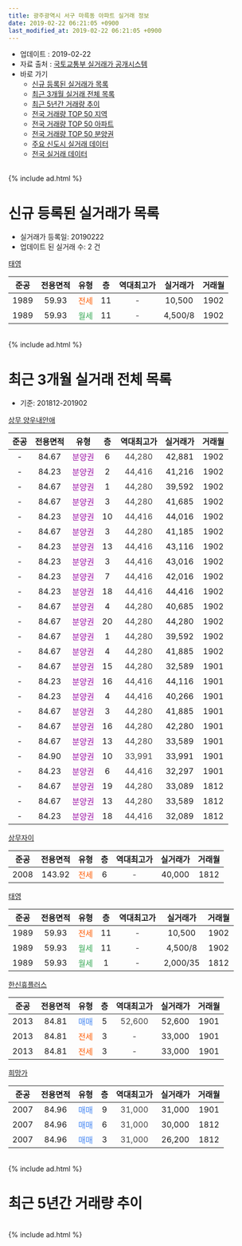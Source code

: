 ```yaml
---
title: 광주광역시 서구 마륵동 아파트 실거래 정보
date: 2019-02-22 06:21:05 +0900
last_modified_at: 2019-02-22 06:21:05 +0900
---
```


* 업데이트 : 2019-02-22
* 자료 출처 : [국토교통부 실거래가 공개시스템](http://rt.molit.go.kr)
* 바로 가기
    * [신규 등록된 실거래가 목록](#신규-등록된-실거래가-목록)
    * [최근 3개월 실거래 전체 목록](#최근-3개월-실거래-전체-목록)
    * [최근 5년간 거래량 추이](#최근-5년간-거래량-추이)
    * [전국 거래량 TOP 50 지역](https://inasie.github.io/apt-trade-info/최근-3개월-전국에서-가장-거래가-많이-발생한-지역)
    * [전국 거래량 TOP 50 아파트](https://inasie.github.io/apt-trade-info/최근-3개월-전국에서-가장-거래가-많이-발생한-아파트)
    * [전국 거래량 TOP 50 분양권](https://inasie.github.io/apt-trade-info/최근-3개월-전국에서-가장-거래가-많이-발생한-분양권)
    * [주요 신도시 실거래 데이터](https://inasie.github.io/apt-trade-info/주요-신도시)
    * [전국 실거래 데이터](https://inasie.github.io/apt-trade-info/전국)
<br>
{% include ad.html %}
<br>

# 신규 등록된 실거래가 목록
* 실거래가 등록일: 20190222
* 업데이트 된 실거래 수: 2 건


[태영](https://search.naver.com/search.naver?query=%EA%B4%91%EC%A3%BC%EA%B4%91%EC%97%AD%EC%8B%9C+%EC%84%9C%EA%B5%AC+%EB%A7%88%EB%A5%B5%EB%8F%99+%ED%83%9C%EC%98%81)

|준공|전용면적|유형|층|역대최고가|실거래가|거래월|
|:---:|:---:|:---:|:---:|:---:|:---:|:---:|
|1989|59.93|<span style="color:#ff5a00">전세</span>|11|<span style="color:#444444">-</span>|10,500|1902|
|1989|59.93|<span style="color:#34a853">월세</span>|11|<span style="color:#444444">-</span>|4,500/8|1902|


<br>
{% include ad.html %}
<br>

# 최근 3개월 실거래 전체 목록
* 기준: 201812-201902


[상무 양우내안애](https://search.naver.com/search.naver?query=%EA%B4%91%EC%A3%BC%EA%B4%91%EC%97%AD%EC%8B%9C+%EC%84%9C%EA%B5%AC+%EB%A7%88%EB%A5%B5%EB%8F%99+%EC%83%81%EB%AC%B4+%EC%96%91%EC%9A%B0%EB%82%B4%EC%95%88%EC%95%A0)

|준공|전용면적|유형|층|역대최고가|실거래가|거래월|
|:---:|:---:|:---:|:---:|:---:|:---:|:---:|
|-|84.67|<span style="color:#9C11A5">분양권</span>|6|<span style="color:#444444">44,280</span>|42,881|1902|
|-|84.23|<span style="color:#9C11A5">분양권</span>|2|<span style="color:#444444">44,416</span>|41,216|1902|
|-|84.67|<span style="color:#9C11A5">분양권</span>|1|<span style="color:#444444">44,280</span>|39,592|1902|
|-|84.67|<span style="color:#9C11A5">분양권</span>|3|<span style="color:#444444">44,280</span>|41,685|1902|
|-|84.23|<span style="color:#9C11A5">분양권</span>|10|<span style="color:#444444">44,416</span>|44,016|1902|
|-|84.67|<span style="color:#9C11A5">분양권</span>|3|<span style="color:#444444">44,280</span>|41,185|1902|
|-|84.23|<span style="color:#9C11A5">분양권</span>|13|<span style="color:#444444">44,416</span>|43,116|1902|
|-|84.23|<span style="color:#9C11A5">분양권</span>|3|<span style="color:#444444">44,416</span>|43,016|1902|
|-|84.23|<span style="color:#9C11A5">분양권</span>|7|<span style="color:#444444">44,416</span>|42,016|1902|
|-|84.23|<span style="color:#9C11A5">분양권</span>|18|<span style="color:#444444">44,416</span>|44,416|1902|
|-|84.67|<span style="color:#9C11A5">분양권</span>|4|<span style="color:#444444">44,280</span>|40,685|1902|
|-|84.67|<span style="color:#9C11A5">분양권</span>|20|<span style="color:#444444">44,280</span>|44,280|1902|
|-|84.67|<span style="color:#9C11A5">분양권</span>|1|<span style="color:#444444">44,280</span>|39,592|1902|
|-|84.67|<span style="color:#9C11A5">분양권</span>|4|<span style="color:#444444">44,280</span>|41,885|1902|
|-|84.67|<span style="color:#9C11A5">분양권</span>|15|<span style="color:#444444">44,280</span>|32,589|1901|
|-|84.23|<span style="color:#9C11A5">분양권</span>|16|<span style="color:#444444">44,416</span>|44,116|1901|
|-|84.23|<span style="color:#9C11A5">분양권</span>|4|<span style="color:#444444">44,416</span>|40,266|1901|
|-|84.67|<span style="color:#9C11A5">분양권</span>|3|<span style="color:#444444">44,280</span>|41,885|1901|
|-|84.67|<span style="color:#9C11A5">분양권</span>|16|<span style="color:#444444">44,280</span>|42,280|1901|
|-|84.67|<span style="color:#9C11A5">분양권</span>|13|<span style="color:#444444">44,280</span>|33,589|1901|
|-|84.90|<span style="color:#9C11A5">분양권</span>|10|<span style="color:#444444">33,991</span>|33,991|1901|
|-|84.23|<span style="color:#9C11A5">분양권</span>|6|<span style="color:#444444">44,416</span>|32,297|1901|
|-|84.67|<span style="color:#9C11A5">분양권</span>|19|<span style="color:#444444">44,280</span>|33,089|1812|
|-|84.67|<span style="color:#9C11A5">분양권</span>|13|<span style="color:#444444">44,280</span>|33,589|1812|
|-|84.23|<span style="color:#9C11A5">분양권</span>|18|<span style="color:#444444">44,416</span>|32,089|1812|

[상무자이](https://search.naver.com/search.naver?query=%EA%B4%91%EC%A3%BC%EA%B4%91%EC%97%AD%EC%8B%9C+%EC%84%9C%EA%B5%AC+%EB%A7%88%EB%A5%B5%EB%8F%99+%EC%83%81%EB%AC%B4%EC%9E%90%EC%9D%B4)

|준공|전용면적|유형|층|역대최고가|실거래가|거래월|
|:---:|:---:|:---:|:---:|:---:|:---:|:---:|
|2008|143.92|<span style="color:#ff5a00">전세</span>|6|<span style="color:#444444">-</span>|40,000|1812|

[태영](https://search.naver.com/search.naver?query=%EA%B4%91%EC%A3%BC%EA%B4%91%EC%97%AD%EC%8B%9C+%EC%84%9C%EA%B5%AC+%EB%A7%88%EB%A5%B5%EB%8F%99+%ED%83%9C%EC%98%81)

|준공|전용면적|유형|층|역대최고가|실거래가|거래월|
|:---:|:---:|:---:|:---:|:---:|:---:|:---:|
|1989|59.93|<span style="color:#ff5a00">전세</span>|11|<span style="color:#444444">-</span>|10,500|1902|
|1989|59.93|<span style="color:#34a853">월세</span>|11|<span style="color:#444444">-</span>|4,500/8|1902|
|1989|59.93|<span style="color:#34a853">월세</span>|1|<span style="color:#444444">-</span>|2,000/35|1812|

[한신휴플러스](https://search.naver.com/search.naver?query=%EA%B4%91%EC%A3%BC%EA%B4%91%EC%97%AD%EC%8B%9C+%EC%84%9C%EA%B5%AC+%EB%A7%88%EB%A5%B5%EB%8F%99+%ED%95%9C%EC%8B%A0%ED%9C%B4%ED%94%8C%EB%9F%AC%EC%8A%A4)

|준공|전용면적|유형|층|역대최고가|실거래가|거래월|
|:---:|:---:|:---:|:---:|:---:|:---:|:---:|
|2013|84.81|<span style="color:#4285f3">매매</span>|5|<span style="color:#444444">52,600</span>|52,600|1901|
|2013|84.81|<span style="color:#ff5a00">전세</span>|3|<span style="color:#444444">-</span>|33,000|1901|
|2013|84.81|<span style="color:#ff5a00">전세</span>|3|<span style="color:#444444">-</span>|33,000|1901|

[희망가](https://search.naver.com/search.naver?query=%EA%B4%91%EC%A3%BC%EA%B4%91%EC%97%AD%EC%8B%9C+%EC%84%9C%EA%B5%AC+%EB%A7%88%EB%A5%B5%EB%8F%99+%ED%9D%AC%EB%A7%9D%EA%B0%80)

|준공|전용면적|유형|층|역대최고가|실거래가|거래월|
|:---:|:---:|:---:|:---:|:---:|:---:|:---:|
|2007|84.96|<span style="color:#4285f3">매매</span>|9|<span style="color:#444444">31,000</span>|31,000|1901|
|2007|84.96|<span style="color:#4285f3">매매</span>|6|<span style="color:#444444">31,000</span>|30,000|1812|
|2007|84.96|<span style="color:#4285f3">매매</span>|3|<span style="color:#444444">31,000</span>|26,200|1812|


<br>
{% include ad.html %}
<br>

# 최근 5년간 거래량 추이


<div style="width:100%;">
    <canvas id="deal_progress" height="200"></canvas>
</div>

<script>
new Chart(document.getElementById("deal_progress"), {
    type: 'line',
    data: {
        labels: ['201402','201403','201404','201405','201406','201407','201408','201409','201410','201411','201412','201501','201502','201503','201504','201505','201506','201507','201508','201509','201510','201511','201512','201601','201602','201603','201604','201605','201606','201607','201608','201609','201610','201611','201612','201701','201702','201703','201704','201705','201706','201707','201708','201709','201710','201711','201712','201801','201802','201803','201804','201805','201806','201807','201808','201809','201810','201811','201812','201901','201902'],
        datasets: [{
            label: '매매',
            pointRadius: 1,
            data: [2, 3, 6, 2, 2, 7, 1, 6, 4, 5, 2, 5, 1, 5, 6, 6, 4, 6, 4, 4, 2, 3, 2, 1, 1, 4, 1, 2, 1, 4, 7, 5, 5, 4, 1, 2, 6, 4, 4, 6, 5, 9, 3, 6, 7, 1, 3, 5, 2, 4, 3, 2, 5, 3, 17, 3, 2, 1, 5, 10, 14],
            borderColor: "rgba(255, 201, 14, 1)",
            backgroundColor: "rgba(255, 201, 14, 0.5)",
            fill: false,
            lineTension: 0
        },{
            label: '전월세',
            pointRadius: 1,
            data: [1, 1, 2, 1, 1, 0, 1, 3, 0, 2, 4, 0, 0, 2, 5, 3, 4, 0, 1, 2, 1, 1, 1, 23, 12, 6, 1, 2, 3, 0, 0, 2, 0, 1, 1, 1, 1, 1, 0, 3, 0, 2, 2, 0, 2, 4, 2, 4, 3, 4, 2, 1, 1, 0, 0, 2, 1, 2, 2, 2, 2],
            borderColor: "rgba(0, 141, 185, 1)",
            backgroundColor: "rgba(0, 141, 185, 0.5)",
            fill: false,
            lineTension: 0
        }
        ]
    },
    options: {
        responsive: true,
        title: {
            display: false
        },
        tooltips: {
            mode: 'index',
            intersect: false
        },
        hover: {
            mode: 'nearest',
            intersect: true
        },
        scales: {
            xAxes: [{
                display: true,
                scaleLabel: {
                    display: true,
                    labelString: '년/월'
                }
            }],
            yAxes: [{
                display: true,
                ticks: {
                    suggestedMin: 0,
                },
                scaleLabel: {
                    display: true,
                    labelString: '실거래 수'
                }
            }]
        }
    }
});

</script>


<br>
{% include ad.html %}
<br>

